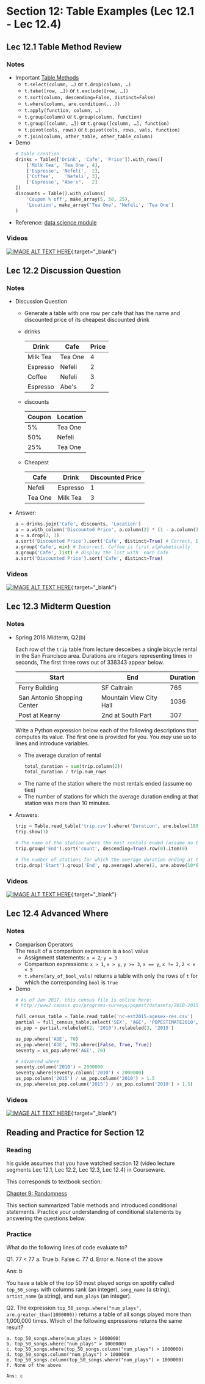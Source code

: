 # Section 12: Table Examples (Lec 12.1 - Lec 12.4)

## Lec 12.1 Table Method Review

### Notes

+ Important [Table Methods](http://data8.org/datascience/tables.html)
    + `t.select(column, …)` or `t.drop(column, …)`
    + `t.take([row, …])` or `t.exclude([row, …])`
    + `t.sort(column, descending=False, distinct=False)`
    + `t.where(column, are.condition(...))`
    + `t.apply(function, column, …)`
    + `t.group(column)` or `t.group(column, function)`
    + `t.group([column, …])` or `t.group([column, …], function)`
    + `t.pivot(cols, rows)` or `t.pivot(cols, rows, vals, function)`
    + `t.join(column, other_table, other_table_column)`
+ Demo
    ```python
    # table creation
    drinks = Table(['Drink', 'Cafe', 'Price']).with_rows([
        ['Milk Tea', 'Tea One', 4],
        ['Espresso', 'Nefeli',  2],
        ['Coffee',    'Nefeli', 3],
        ['Espresso', "Abe's",   2]
    ])
    discounts = Table().with_columns(
        'Coupon % off', make_array(5, 50, 25),
        'Location', make_array('Tea One', 'Nefeli', 'Tea One')
    )
    ```
+ Reference: [data science module](http://data8.org/datascience/tables.html)

### Videos

[![IMAGE ALT TEXT HERE](https://img.youtube.com/vi/YOUTUBE_VIDEO_ID_HERE/0.jpg)](https://youtu.be/tGQfKdCISbA){:target="_blank"}


## Lec 12.2 Discussion Question

### Notes

+ Discussion Question
    + Generate a table with one row per cafe that has the name and discounted price of its cheapest discounted drink
    + drinks

        | Drink | Cafe | Price |
        |-------|------|-------|
        | Milk Tea | Tea One | 4 |
        | Espresso | Nefeli | 2 |
        | Coffee | Nefeli | 3 |
        | Espresso | Abe's | 2 |
    + discounts

        | Coupon | Location |
        |--------|----------|
        | 5% | Tea One |
        | 50% | Nefeli |
        | 25% | Tea One |
    + Cheapest 

        | Cafe | Drink | Discounted Price |
        |------|-------|------------------|
        | Nefeli | Espresso | 1 |
        | Tea One | Milk Tea | 3 |

+ Answer:
    ```python
    a = drinks.join('Cafe', discounts, 'Location')
    a = a.with_column('Discounted Price', a.column(2) * (1 - a.column(3)/100) )
    a = a.drop(2, 3)
    a.sort('Discounted Price').sort('Cafe', distinct=True) # Correct, Espresso is cheaper
    a.group('Cafe', min) # Incorrect, Coffee is first alphabetically
    a.group('Cafe', list) # display the list with  each Cafe
    a.sort('Discounted Price').sort('Cafe', distinct=True)
    ```

### Videos

[![IMAGE ALT TEXT HERE](https://img.youtube.com/vi/YOUTUBE_VIDEO_ID_HERE/0.jpg)](https://youtu.be/79W7XQHnWxo){:target="_blank"}


## Lec 12.3 Midterm Question

### Notes

+ Spring 2016 Midterm, Q2(b)

    Each row of the `trip` table from lecture desceibes a single bicycle rental in the San Francisco area. Durations are integers representing times in seconds,  The first three rows out of 338343 appear below.

    | Start | End | Duration |
    |-------|-----|----------|
    | Ferry Building | SF Caltrain | 765 |
    | San Antonio Shopping Center | Mountain View City Hall | 1036 |
    | Post at Kearny | 2nd at South Part | 307 |

    Write a Python expression below each of the following descriptions that computes its value.  The first one is provided for you.  You _may_ use uo to lines and introduce variables.

    + The average duration of rental
        ```python
        total_duration = sum(trip.column(2))
        total_duration / trip.num_rows
        ```
    + The name of the station where the most rentals ended (assume no ties)
    + The number of stations for which the average duration ending at that station was more than 10 minutes.

+ Answers:
    ```python
    trip = Table.read_table('trip.csv').where('Duration', are.below(1800)).select(3, 6, 1).relabeled(0, 'Start').relabeled(1, 'End')
    trip.show(3)

    # The name of the station where the most rentals ended (assume no ties).
    trip.group('End').sort('count', descending=True).row(0).item(0)

    # The number of stations for which the average duration ending at that station was more than 10 minutes.
    trip.drop('Start').group('End', np.average).where(2, are.above(10*60)).num_rows
    ```

### Videos

[![IMAGE ALT TEXT HERE](https://img.youtube.com/vi/YOUTUBE_VIDEO_ID_HERE/0.jpg)](https://youtu.be/4ljo9LqtmYI){:target="_blank"}


## Lec 12.4 Advanced Where

### Notes

+ Comparison Operators  
The result of a comparison expresson is a `bool` value
    + Assignment statements: `x = 2`; `y = 3`
    + Comparison expressions: `x > 1`, `x > y`, `y >= 3`, `x == y`, `x != 2`, `2 < x < 5`
    + `t.where(ary_of_bool_vals)` returns a table with only the rows of `t` for which the corresponding `bool` is `True`
+ Demo
    ```python
    # As of Jan 2017, this census file is online here: 
    # http://www2.census.gov/programs-surveys/popest/datasets/2010-2015/national/asrh/nc-est2015-agesex-res.csv

    full_census_table = Table.read_table('nc-est2015-agesex-res.csv')
    partial = full_census_table.select('SEX', 'AGE', 'POPESTIMATE2010', 'POPESTIMATE2015')
    us_pop = partial.relabeled(2, '2010').relabeled(3, '2015')

    us_pop.where('AGE', 70)
    us_pop.where('AGE', 70).where([False, True, True])
    seventy = us_pop.where('AGE', 70)

    # advanced where
    seventy.column('2010') < 2000000
    seventy.where(seventy.column('2010') < 2000000)
    us_pop.column('2015') / us_pop.column('2010') > 1.5
    us_pop.where(us_pop.column('2015') / us_pop.column('2010') > 1.5)
    ```

### Videos

[![IMAGE ALT TEXT HERE](https://img.youtube.com/vi/YOUTUBE_VIDEO_ID_HERE/0.jpg)](https://youtu.be/nUZOdd-w8-s){:target="_blank"}


## Reading and Practice for Section 12

### Reading

his guide assumes that you have watched section 12 (video lecture segments Lec 12.1, Lec 12.2, Lec 12.3, Lec 12.4) in Courseware. 

This corresponds to textbook section:

[Chapter 9: Randomness](https://www.inferentialthinking.com/chapters/09/randomness.html)

This section summarized Table methods and introduced conditional statements. Practice your understanding of conditional statements by answering the questions below.

### Practice

What do the following lines of code evaluate to?

Q1. 77 < 77
a. True
b. False
c. 77
d. Error
e. None of the above

Ans: b

You have a table of the top 50 most played songs on spotify called `top_50_songs` with columns rank (an integer), `song_name` (a string), `artist_name` (a string), and `num_plays` (an integer).

Q2. The expression `top_50_songs.where("num_plays", are.greater_than(1000000))` returns a table of all songs played more than 1,000,000 times. Which of the following expressions returns the same result?

    a. top_50_songs.where(num_plays > 1000000)
    b. top_50_songs.where("num_plays" > 1000000)
    c. top_50_songs.where(top_50_songs.column("num_plays") > 1000000)
    d. top_50_songs.column("num_plays") > 1000000
    e. top_50_songs.column(top_50_songs.where("num_plays") > 1000000)
    f. None of the above

    Ans: c

